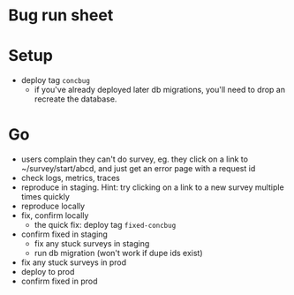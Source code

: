 # Bug run sheet

# Setup
- deploy tag `concbug`
    - if you've already deployed later db migrations, you'll need to drop an
      recreate the database.

# Go
- users complain they can't do survey, eg. they click on a link to
  ~/survey/start/abcd, and just get an error page with a request id
- check logs, metrics, traces
- reproduce in staging. Hint: try clicking on a link to a new survey multiple
  times quickly
- reproduce locally
- fix, confirm locally
    - the quick fix: deploy tag `fixed-concbug`
- confirm fixed in staging
    - fix any stuck surveys in staging
    - run db migration (won't work if dupe ids exist)
- fix any stuck surveys in prod
- deploy to prod
- confirm fixed in prod
